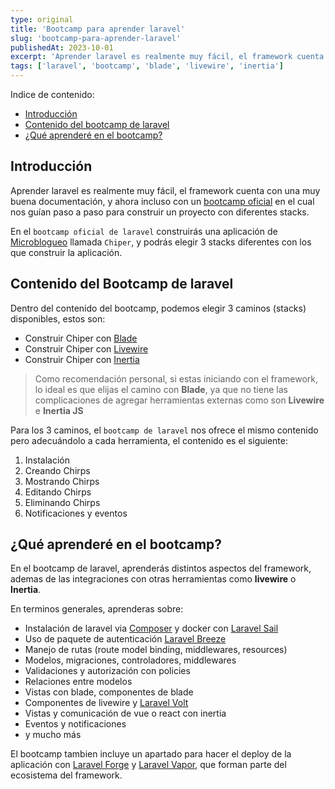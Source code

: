 ```yaml
---
type: original
title: 'Bootcamp para aprender laravel'
slug: 'bootcamp-para-aprender-laravel'
publishedAt: 2023-10-01
excerpt: 'Aprender laravel es realmente muy fácil, el framework cuenta con una muy buena documentación, y ahora incluso con un bootcamp oficial en el cual nos guían paso a paso para construir un proyecto con diferentes stacks'
tags: ['laravel', 'bootcamp', 'blade', 'livewire', 'inertia']
---
```

<div class="indice">
Indice de contenido:

- [Introducción](#introducción "Introducción")
- [Contenido del bootcamp de laravel](#contenido-del-bootcamp-de-laravel "Contenido del bootcamp de laravel")
- [¿Qué aprenderé en el bootcamp?](#qué-aprenderé-en-el-bootcamp "¿Qué aprenderé en el bootcamp?")
</div>

## Introducción

Aprender laravel es realmente muy fácil, el framework cuenta con una muy buena documentación, y ahora incluso con un <a href="https://bootcamp.laravel.com" target="_blank" rel="nofollow" title="laravel bootcamp">bootcamp oficial</a> en el cual nos guían paso a paso para construir un proyecto con diferentes stacks.

En el `bootcamp oficial de laravel` construirás una aplicación de <a href="https://es.wikipedia.org/wiki/Microblogueo" target="_blank" rel="nofollow" title="Microblogueo">Microblogueo</a> llamada `Chiper`, y podrás elegir 3 stacks diferentes con los que construir la aplicación.

## Contenido del Bootcamp de laravel

Dentro del contenido del bootcamp, podemos elegir 3 caminos (stacks) disponibles, estos son:

- Construir Chiper con <a href="https://laravel.com/docs/10.x/blade" target="_blank" rel="nofollow" title="blade">Blade</a>
- Construir Chiper con <a href="https://livewire.laravel.com/" target="_blank" rel="nofollow" title="livewire">Livewire</a>
- Construir Chiper con <a href="https://inertiajs.com/" target="_blank" rel="nofollow" title="inertia">Inertia</a>

> Como recomendación personal, si estas iniciando con el framework, lo ideal es que elijas el camino con **Blade**, ya que no tiene las complicaciones de agregar herramientas externas como son **Livewire** e **Inertia JS**

Para los 3 caminos, el `bootcamp de laravel` nos ofrece el mismo contenido pero adecuándolo a cada herramienta, el contenido es el siguiente:

1. Instalación
2. Creando Chirps
3. Mostrando Chirps
4. Editando Chirps
5. Eliminando Chirps
6. Notificaciones y eventos

## ¿Qué aprenderé en el bootcamp?
En el bootcamp de laravel, aprenderás distintos aspectos del framework, ademas de las integraciones con otras herramientas como **livewire** o **Inertia**.

En terminos generales, aprenderas sobre:

- Instalación de laravel via <a href="https://getcomposer.org" target="_blank" rel="nofollow" title="Composer">Composer</a> y docker con <a href="https://laravel.com/docs/10.x/sail" target="_blank" rel="nofollow" title="Laravel sail">Laravel Sail</a>
- Uso de paquete de autenticación <a href="https://laravel.com/docs/10.x/starter-kits#laravel-breeze" target="_blank" rel="nofollow" title="Laravel breeze">Laravel Breeze</a>
- Manejo de rutas (route model binding, middlewares, resources)
- Modelos, migraciones, controladores, middlewares
- Validaciones y autorización con policies
- Relaciones entre modelos
- Vistas con blade, componentes de blade
- Componentes de livewire y <a href="https://livewire.laravel.com/docs/volt" target="_blank" rel="nofollow" title="volt">Laravel Volt</a>
- Vistas y comunicación de vue o react con inertia
- Eventos y notificaciones
- y mucho más

El bootcamp tambien incluye un apartado para hacer el deploy de la aplicación con <a href="https://forge.laravel.com/" target="_blank" rel="nofollow" title="laravel forge">Laravel Forge</a> y <a href="https://vapor.laravel.com/" target="_blank" rel="nofollow" title="laravel vapor">Laravel Vapor</a>, que forman parte del ecosistema del framework.
